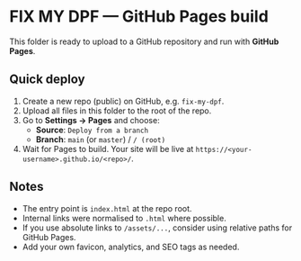 # FIX MY DPF — GitHub Pages build

This folder is ready to upload to a GitHub repository and run with **GitHub Pages**.

## Quick deploy
1. Create a new repo (public) on GitHub, e.g. `fix-my-dpf`.
2. Upload all files in this folder to the root of the repo.
3. Go to **Settings → Pages** and choose:
   - **Source**: `Deploy from a branch`
   - **Branch**: `main` (or `master`) / `/ (root)`
4. Wait for Pages to build. Your site will be live at `https://<your-username>.github.io/<repo>/`.

## Notes
- The entry point is `index.html` at the repo root.
- Internal links were normalised to `.html` where possible.
- If you use absolute links to `/assets/...`, consider using relative paths for GitHub Pages.
- Add your own favicon, analytics, and SEO tags as needed.
